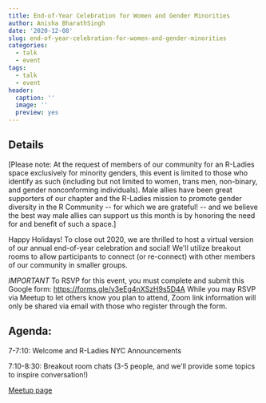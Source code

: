 ```yaml
---
title: End-of-Year Celebration for Women and Gender Minorities
author: Anisha BharathSingh
date: '2020-12-08'
slug: end-of-year-celebration-for-women-and-gender-minorities
categories:
  - talk
  - event
tags:
  - talk
  - event
header:
  caption: ''
  image: ''
  preview: yes
---
```


## Details

[Please note: At the request of members of our community for an R-Ladies space exclusively for minority genders, this event is limited to those who identify as such (including but not limited to women, trans men, non-binary, and gender nonconforming individuals). Male allies have been great supporters of our chapter and the R-Ladies mission to promote gender diversity in the R Community -- for which we are grateful! -- and we believe the best way male allies can support us this month is by honoring the need for and benefit of such a space.]

Happy Holidays! To close out 2020, we are thrilled to host a virtual version of our annual end-of-year celebration and social! We'll utilize breakout rooms to allow participants to connect (or re-connect) with other members of our community in smaller groups.

*IMPORTANT* To RSVP for this event, you must complete and submit this Google form: https://forms.gle/v3eEg4nXSzH9s5D4A While you may RSVP via Meetup to let others know you plan to attend, Zoom link information will only be shared via email with those who register through the form.

## Agenda:

7-7:10: Welcome and R-Ladies NYC Announcements

7:10-8:30: Breakout room chats (3-5 people, and we'll provide some topics to inspire conversation!)

[Meetup page](https://www.meetup.com/rladies-newyork/events/274929711/)